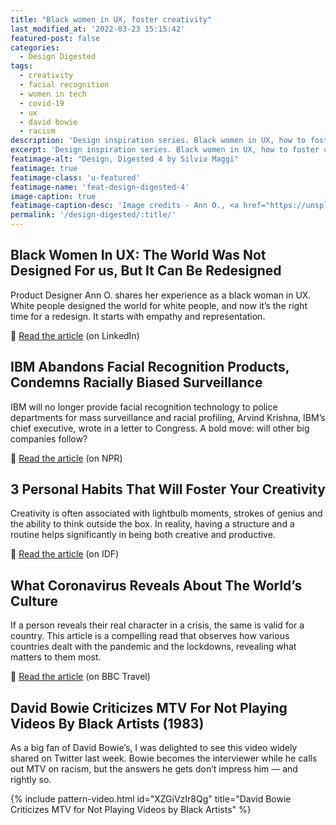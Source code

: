 ```yaml
---
title: "Black women in UX, foster creativity"
last_modified_at: '2022-03-23 15:15:42'
featured-post: false
categories:
  - Design Digested
tags:
  - creativity
  - facial recognition
  - women in tech
  - covid-19
  - ux
  - david bowie
  - racism
description: 'Design inspiration series. Black women in UX, how to foster creativity, and the time David Bowie scolded MTV.'
excerpt: 'Design inspiration series. Black women in UX, how to foster creativity, and the time David Bowie scolded MTV.'
featimage-alt: "Design, Digested 4 by Silvia Maggi"
featimage: true
featimage-class: 'u-featured'
featimage-name: 'feat-design-digested-4'
image-caption: true
featimage-caption-desc: 'Image credits - Ann O., <a href="https://unsplash.com/photos/suZyHko1JEs">Stephanie McCabe</a>'
permalink: '/design-digested/:title/'
---
```

## Black Women In UX: The World Was Not Designed For us, But It Can Be Redesigned

Product Designer Ann O. shares her experience as a black woman in UX. White people designed the world for white people, and now it’s the right time for a redesign. It starts with empathy and representation.

<p class="detached">🔗 <a href="https://www.linkedin.com/pulse/black-women-ux-world-designed-us-can-redesigned-ann-oduwaiye/">Read the article</a> (on LinkedIn)</p>

## IBM Abandons Facial Recognition Products, Condemns Racially Biased Surveillance

IBM will no longer provide facial recognition technology to police departments for mass surveillance and racial profiling, Arvind Krishna, IBM’s chief executive, wrote in a letter to Congress. A bold move: will other big companies follow?

<p class="detached">🔗 <a href="https://www.npr.org/2020/06/09/873298837/ibm-abandons-facial-recognition-products-condemns-racially-biased-surveillance?t=1592513695449">Read the article</a> (on NPR)</p>

## 3 Personal Habits That Will Foster Your Creativity

Creativity is often associated with lightbulb moments, strokes of genius and the ability to think outside the box. In reality, having a structure and a routine helps significantly in being both creative and productive.

<p class="detached">🔗 <a href="https://www.interaction-design.org/literature/article/3-personal-habits-that-will-foster-your-creativity">Read the article</a> (on IDF)</p>

## What Coronavirus Reveals About The World’s Culture

If a person reveals their real character in a crisis, the same is valid for a country. This article is a compelling read that observes how various countries dealt with the pandemic and the lockdowns, revealing what matters to them most.

<p class="detached">🔗 <a href="http://www.bbc.com/travel/story/20200327-what-coronavirus-reveals-about-the-worlds-culture">Read the article</a> (on BBC Travel)</p>

## David Bowie Criticizes MTV For Not Playing Videos By Black Artists (1983)

As a big fan of David Bowie’s, I was delighted to see this video widely shared on Twitter last week. Bowie becomes the interviewer while he calls out MTV on racism, but the answers he gets don’t impress him — and rightly so.

{% include pattern-video.html id="XZGiVzIr8Qg" title="David Bowie Criticizes MTV for Not Playing Videos by Black Artists" %}
